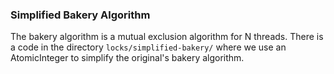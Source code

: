 ### Simplified Bakery Algorithm

The bakery algorithm is a mutual exclusion algorithm for N threads. There is a code in the directory `locks/simplified-bakery/` where we use an AtomicInteger to simplify the original's bakery algorithm. 
